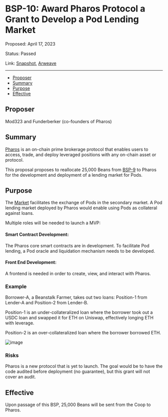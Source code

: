# BSP-10: Award Pharos Protocol a Grant to Develop a Pod Lending Market

Proposed: April 17, 2023

Status: Passed

Link: [Snapshot](https://snapshot.org/#/wearebeansprout.eth/proposal/0x27de7989b73cf3a759b8bd9b321a07239cf3289cb03d88846851535e4cf0444e), [Arweave](https://arweave.net/sTthYixn4VOwaJB2wy6YxwWF4H2tnGl_gyLpm9r3sIA)

---

- [Proposer](#proposer)
- [Summary](#summary)
- [Purpose](#purpose)
- [Effective](#effective)

## Proposer

Mod323 and Funderberker (co-founders of Pharos)

## Summary

[Pharos](https://www.pharosprotocol.com/) is an on-chain prime brokerage protocol that enables users to access, trade, and deploy leveraged positions with any on-chain asset or protocol.

This proposal proposes to reallocate 25,000 Beans from [BSP-9](https://app.bean.money/#/governance/0x44b39b42454e5b50e1da4fb28f2cc2645a4206434debf1109707efc7c741d5ca) to Pharos for the development and deployment of a lending market for Pods.

## Purpose

The [Market](https://app.bean.money/#/market/buy) facilitates the exchange of Pods in the secondary market. A Pod lending market deployed by Pharos would enable using Pods as collateral against loans.

Multiple roles will be needed to launch a MVP:

#### Smart Contract Development:

The Pharos core smart contracts are in development. To facilitate Pod lending, a Pod oracle and liquidation mechanism needs to be developed.


#### Front End Development:

A frontend is needed in order to create, view, and interact with Pharos.

### Example

Borrower-A, a Beanstalk Farmer, takes out two loans: Position-1 from Lender-A and Position-2 from Lender-B. 

Position-1 is an under-collateralized loan where the borrower took out a USDC loan and swapped it for ETH on Uniswap, effectively longing ETH with leverage. 

Position-2 is an over-collateralized loan where the borrower borrowed ETH.

![image](https://arweave.net/dA8AAzMgM0PqoGAY1VZwtDzMKFtwkELnHLov5B3v8AQ)

### Risks

Pharos is a new protocol that is yet to launch. The goal would be to have the code audited before deployment (no guarantee), but this grant will not cover an audit. 

## Effective

Upon passage of this BSP, 25,000 Beans will be sent from the Coop to Pharos.
